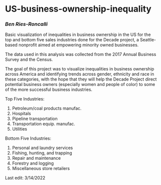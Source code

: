 # US-business-ownership-inequality
### *Ben Ries-Roncalli*
Basic visualization of inequalities in business ownership in the US for the top and bottom five sales industries done for the Decade project, a Seattle-based nonprofit aimed at empowering minority owned businesses.

The data used in this analysis was collected from the 2017 Annual Business Survey and the Census.

The goal of this project was to visualize inequalities in business ownership across America and identifying trends across gender, ethnicity and race in these categories, with the hope that they will help the Decade Project direct potential business owners (especially women and people of color) to some of the more successful business industries.

Top Five Industries:
1. Petroleum/coal products manufac.
2. Hospitals
3. Pipeline transportation
4. Transportation equip. manufac.
5. Utilities

Bottom Five Industries:
1. Personal and laundry services 
2. Fishing, hunting, and trapping
3. Repair and maintenance
4. Forestry and logging
5. Miscellaneous store retailers

Last edit: 3/14/2022